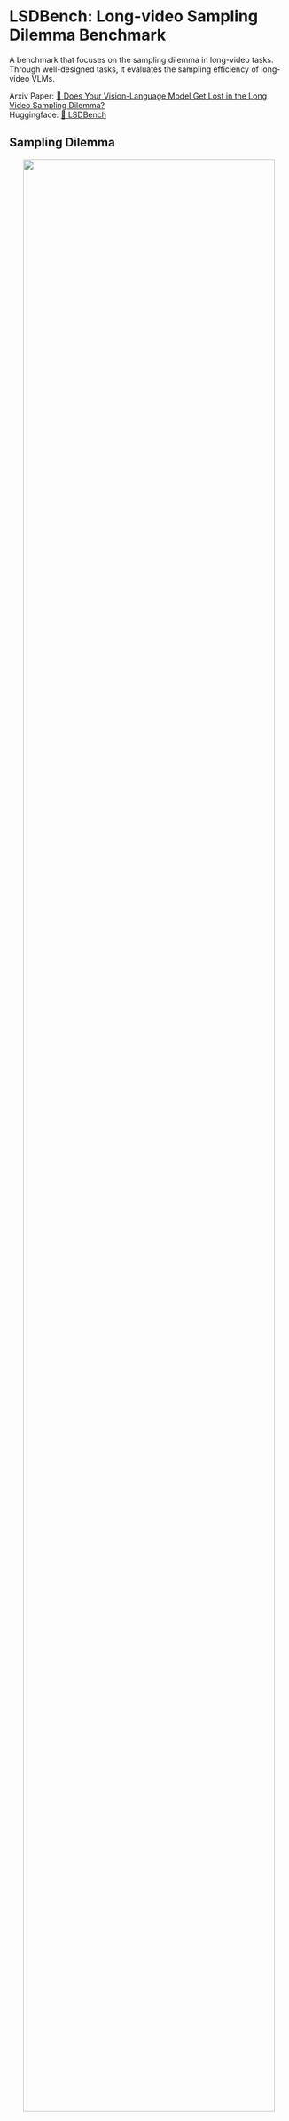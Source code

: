 # LSDBench: Long-video Sampling Dilemma Benchmark


A benchmark that focuses on the sampling dilemma in long-video tasks. Through well-designed tasks, it evaluates the sampling efficiency of long-video VLMs.

Arxiv Paper: [📖 Does Your Vision-Language Model Get Lost in the Long Video Sampling Dilemma?](https://arxiv.org/abs/2503.12496)   
Huggingface: [🤗 LSDBench](https://huggingface.co/datasets/TainU/LSDBench)

## Sampling Dilemma

<div align=center>
<img width="95%" src="assets/teaser.png"/>
</div>

***(Left)** In Q1, identifying a camera wearer's visited locations requires analyzing the entire video. However, key frames are sparse, so sampling one frame per minute often provides enough information. In contrast, Q2 examines the packing order during checkout, requiring high-resolution sampling to capture rapid actions. **(Right)** **Sampling Dilemma** emerges in tasks like Q2: a low sampling density fails to provide sufficient visual cues for accurate answers, while a high sampling density results in redundant frames, significantly slowing inference speed. This challenge underscores the need for adaptive sampling strategies, especially for tasks with high necessary sampling density.*

## Contents

- [Introduction](#introduction)
- [Key Features](#key-features)
- [LSDBench](#lsdbench)
- [Evaluation](#evaluation-on-lsdbench)
- [Results](#results)
- [Citation](#citation)


## Introduction

Large Vision-Language Models (LVLMs) have shown impressive capabilities in video understanding. However, processing long videos efficiently remains a challenge due to the "Sampling Dilemma": low-density sampling risks missing critical information, while high-density sampling introduces redundancy. Our work introduces **LSDBench**, a novel benchmark designed to evaluate LVLMs on long-video tasks by constructing high Necessary Sampling Density (NSD, the minimum sampling density required to accurately answer a given question) questions. We also provide the code for our proposed training-free **Reasoning-Driven Hierarchical Sampling (RHS)** framework and **Semantic-Guided Frame Selector (SGFS)** to address this dilemma.

## Key Features

<div align=center>
<img width="50%" src="assets/accuracy_vs_frames.png"/>
<figcaption>

</figcaption>
</div>

_**The line graph illustrates the relationship between
the number of sampled frames (x-axis) and accuracy on LSD-
Bench (y-axis).** We conduct experiments on two settings: **Oracle** and **Full Video**. The Oracle setting involves using the annotated target segment as the video input, while the Full Video setting provides the complete long video as input. Solid lines represent results under the Full Video setting, while dashed lines with inverted triangles correspond to the Oracle setting. The gap between the Oracle and global uniform sampling highlights the potential for improved sampling strategies in long-video VLMs._

  

*   **LSDBench Dataset:** A benchmark with questions characterized by high Necessary Sampling Density (NSD) requirements and videos lasting for hours.  Focuses on dense action sequences within short segments of long videos.
*   **Reasoning-Driven Hierarchical Sampling (RHS):** A two-stage framework that improves long-video processing efficiency by focusing the VLM on important segments.
*   **Semantic-Guided Frame Selector (SGFS):** A lightweight module that selects frames with higher visual information content without any question prior.

## LSDBench


The LSDBench dataset is designed to evaluate the sampling efficiency of long-video VLMs. It consists of multiple-choice question-answer pairs based on hour-long videos, focusing on short-duration actions with high Necessary Sampling Density (NSD).

*   **Number of QA Pairs:** 1304
*   **Number of Videos:** 400
*   **Average Video Length:** 45.39 minutes (ranging from 20.32 to 115.32 minutes)
*   **Average Target Segment Duration:** 3 minutes


**Annotations:**

The annotations are stored in `lsdbench/mc_qa_annotations_1300.json`. Each entry contains the following fields:

*   `question`: The question text.
*   `options`: The options for the question. 
*   `correct_answer`: The correct answer.
*   `original_answer`: The original open-ended answer text.
*   `time_range`: The time range of the target segment.
*   `video_id`: The unique identifier for the video.

Example:
```json
"question": "How did the camera wearer handle gardening tools and tend to plants before moving back indoors?",
"options": {
    "A": "Shook a container filled with soil, cleaned it, used the soil for a banana plant, uprooted weeds, and discarded them.",
    "B": "Used a rake to gather leaves, planted new flowers, applied fertilizer, and watered the garden.",
    "C": "Watered the banana plant, pruned dead leaves, planted new seeds, and organized gardening tools.",
    "D": "Mixed compost into the soil, pruned the banana plant, rearranged pots, and swept the garden path."
},
"correct_answer": "A",
"original_answer": "Before heading back inside, the camera wearer was seen shaking a container filled with soil, cleaning it, and then using the soil to tend to a banana plant. After that, they uprooted weeds from the garden soil and threw them away.",
"time_range": {
    "start": "00:49:00",
    "end": "00:52:00"
},
"video_id": "6fd90f8d-7a4d-425d-a812-3268db0b0342"
```

## Evaluation on LSDBench

### 1. Setup Environment

```bash
# Clone the repository
git clone https://github.com/taintaintainu/LSDBench.git
cd LSDBench

# Create a conda environment
conda create -n lsdbench python=3.9.2
conda activate lsdbench

# Install the dependencies
pip install -r evaluation/requirements.txt
pip install flash-attn --no-build-isolation
```

### 2. Video Download (Ego4D)

Due to the Ego4D dataset license restrictions, you must obtain an Ego4D license and download the videos directly from the Ego4D website using the [Ego4D CLI tool](https://github.com/facebookresearch/Ego4d/tree/main/ego4d/cli). We also provide a quick guide to download the videos:


1.  **Apply for an Ego4D License:**

    *   Visit the website and submit the license application: https://ego4ddataset.com/ego4d-license/
    *   Wait for your license application to be approved. This process may take some time.

2.  **Install and Configure the AWS CLI:**

    *   The Ego4D datasets are hosted on Amazon S3 and require AWS credentials to access.
    *   You can install the AWS CLI using either the [official installation guide](https://aws.amazon.com/cli/) or this simple script:
        ```bash
        bash lsdbench/install_aws_cli.sh
        source ~/.bashrc  # or source ~/.zshrc if using zsh
        ```
    *   Open a command line and type `aws configure` (or `aws configure --profile ego4d` if you prefer to use a named profile).
    *   Enter your AWS access key ID and secret access key when prompted. You can leave the default region blank. These keys are provided when your Ego4D license is approved.

3.  **Install the Ego4D CLI:**

    ```bash
    pip install ego4d
    ```

4.  **Download the Videos using the Ego4D CLI:**

    *   Use the following command to download the full-scale videos:

        ```bash
        ego4d --output_directory="path/to/your/ego4d_data" --datasets full_scale --video_uid_file "lsdbench/video_ids.txt" 
        ```

        Replace the following placeholders:

        *   `path/to/your/ego4d_data`: The local directory where you want to store the downloaded videos.

### 3. Video Preprocessing

We provide a script to preprocess(downsample) the videos for the LSDBench dataset. You need to install ffmpeg for the video downsampling.
```bash
conda install -c conda-forge ffmpeg
```
And then run the following command to preprocess the videos.
```bash
python lsdbench/preprocess_videos.py  "VIDEO_DIR" "DOWNSAMPLED_VIDEO_DIR" "lsdbench/video_ids.txt" [--target-fps FPS]
```

Replace the following placeholders:

*   `VIDEO_DIR`: The directory where the downloaded videos are stored.
*   `DOWNSAMPLED_VIDEO_DIR`: The directory where the preprocessed videos will be stored.
*   `--target-fps FPS`: (Optional) Target frame rate for the output videos. By default, it maintains the original frame rate, which may result in longer loading times. You can set a lower target value (not recommended below 2 fps) to reduce video size and loading time.


### 4. Evaluation

**Full video setting:**

The complete video and multiple-choice questions are provided to the model for answering.

Example 1: Evaluate RHS-Qwen2.5-VL on LSDBench
```bash
python evaluation/eval.py \
 --data_path lsdbench/mc_qa_annotations_1300.json \
 --video_dir lsdbench/downsampled_videos \
 --model_name qwen_2stage_sgfs \
 --model_args config_path=evaluation/models/configs/qwen_2stage_sgfs.yaml,use_flash_attention_2=True
```

**Oracle setting:**

The target segment annotations can be accessed by the model.

Example 2: Evaluate Qwen2.5-VL on LSDBench in Oracle Setting
```bash
python evaluation/eval_oracle.py \
 --data_path lsdbench/mc_qa_annotations_1300.json \
 --video_dir lsdbench/downsampled_videos \
 --model_name qwen_2stage_oracle \
 --model_args config_path=evaluation/models/configs/qwen_2stage_oracle_1fps.yaml,use_flash_attention_2=True
```

## Results

<div align=left>
<img width="45%" src="assets/main_table.png"/>
</div>

_**Performance comparison of different models and sampling
strategies.** We present three testing settings in total: Only
Text, Oracle, and Full Video. In the Only Text setting, the model is
provided with no visual information whatsoever. The Oracle setting
involves using the annotated target segment as the video input,
while the Full Video setting provides the complete long video as
input. The ”Sampling” column lists the sampling strategies used:
FPS represents sampling at fixed time intervals, fixed denotes uniform
sampling with a fixed number of frames, and 2stage refers
to the method we propose. Under each sampling strategy, the average
number of sampled frames during evaluation on the LSDBench
dataset is reported in the ”Frames” column, along with the
corresponding sampling density (SD)._

More results can be found in the [paper](https://arxiv.org/abs/2503.12496).

## Citation

```bibtex
@article{qu2025lsdbench,
  title      = {Does Your Vision-Language Model Get Lost in the Long Video Sampling Dilemma?},
  author     = {Qu, Tianyuan and Tang, Longxiang and Peng, Bohao and Yang, Senqiao and Yu, Bei and Jia, Jiaya},
  journal    = {arXiv preprint arXiv:2503.12496},
  year       = {2025}
}
```
